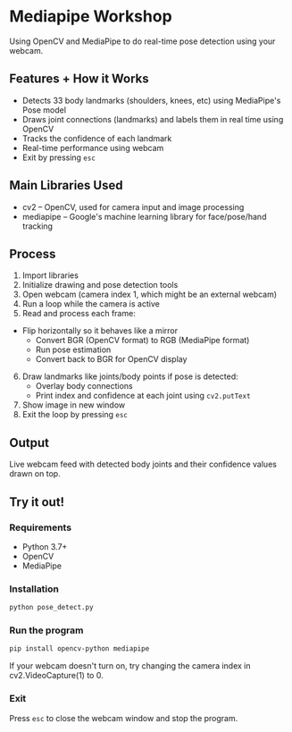 # Mediapipe Workshop
Using OpenCV and MediaPipe to do real-time pose detection using your webcam.

## Features + How it Works 
* Detects 33 body landmarks (shoulders, knees, etc) using MediaPipe's Pose model 
* Draws joint connections (landmarks) and labels them in real time using OpenCV
* Tracks the confidence of each landmark
* Real-time performance using webcam
* Exit by pressing `esc`

## Main Libraries Used
* cv2 – OpenCV, used for camera input and image processing
* mediapipe – Google's machine learning library for face/pose/hand tracking

## Process
1. Import libraries
2. Initialize drawing and pose detection tools
3. Open webcam (camera index 1, which might be an external webcam)
4. Run a loop while the camera is active
5. Read and process each frame:
- Flip horizontally so it behaves like a mirror
   - Convert BGR (OpenCV format) to RGB (MediaPipe format)
   - Run pose estimation
   - Convert back to BGR for OpenCV display
6. Draw landmarks like joints/body points if pose is detected:
   - Overlay body connections
   - Print index and confidence at each joint using `cv2.putText`
7. Show image in new window 
8. Exit the loop by pressing `esc`

## Output
Live webcam feed with detected body joints and their confidence values drawn on top.

## Try it out!

### Requirements
* Python 3.7+
* OpenCV
* MediaPipe

### Installation
```bash
python pose_detect.py
```

### Run the program
```bash
pip install opencv-python mediapipe
```
If your webcam doesn't turn on, try changing the camera index in cv2.VideoCapture(1) to 0.

### Exit
Press `esc` to close the webcam window and stop the program.

